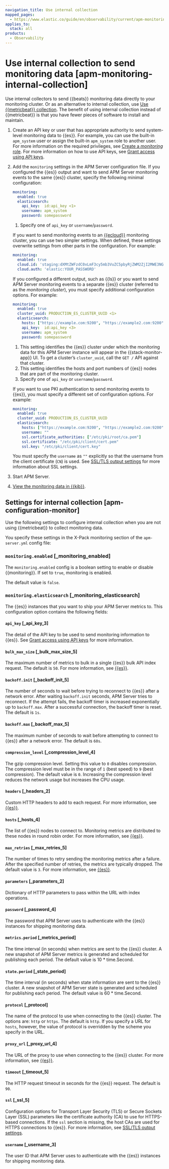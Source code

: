 ```yaml
---
navigation_title: Use internal collection
mapped_pages:
  - https://www.elastic.co/guide/en/observability/current/apm-monitoring-internal-collection.html
applies_to:
  stack: all
products:
  - Observability
---
```


# Use internal collection to send monitoring data [apm-monitoring-internal-collection]

Use internal collectors to send {{beats}} monitoring data directly to your monitoring cluster. Or as an alternative to internal collection, use [Use {{metricbeat}} collection](/solutions/observability/apm/use-metricbeat-to-send-monitoring-data.md). The benefit of using internal collection instead of {{metricbeat}} is that you have fewer pieces of software to install and maintain.

1. Create an API key or user that has appropriate authority to send system-level monitoring data to {{es}}. For example, you can use the built-in `apm_system` user or assign the built-in `apm_system` role to another user. For more information on the required privileges, see [Create a *monitoring* role](/solutions/observability/apm/create-assign-feature-roles-to-apm-server-users.md#apm-privileges-to-publish-monitoring). For more information on how to use API keys, see [Grant access using API keys](/solutions/observability/apm/grant-access-using-api-keys.md).
2. Add the `monitoring` settings in the APM Server configuration file. If you configured the {{es}} output and want to send APM Server monitoring events to the same {{es}} cluster, specify the following minimal configuration:

    ```yaml
    monitoring:
      enabled: true
      elasticsearch:
        api_key:  id:api_key <1>
        username: apm_system
        password: somepassword
    ```

    1. Specify one of `api_key` or `username`/`password`.

    If you want to send monitoring events to an [{{ecloud}}](https://cloud.elastic.co/) monitoring cluster, you can use two simpler settings. When defined, these settings overwrite settings from other parts in the configuration. For example:

    ```yaml
    monitoring:
      enabled: true
      cloud.id: 'staging:dXMtZWFzdC0xLmF3cy5mb3VuZC5pbyRjZWM2ZjI2MWE3NGJmMjRjZTMzYmI4ODExYjg0Mjk0ZiRjNmMyY2E2ZDA0MjI0OWFmMGNjN2Q3YTllOTYyNTc0Mw=='
      cloud.auth: 'elastic:YOUR_PASSWORD'
    ```

    If you configured a different output, such as {{ls}} or you want to send APM Server monitoring events to a separate {{es}} cluster (referred to as the *monitoring cluster*), you must specify additional configuration options. For example:

    ```yaml
    monitoring:
      enabled: true
      cluster_uuid: PRODUCTION_ES_CLUSTER_UUID <1>
      elasticsearch:
        hosts: ["https://example.com:9200", "https://example2.com:9200"] <2>
        api_key:  id:api_key <3>
        username: apm_system
        password: somepassword
    ```

    1. This setting identifies the {{es}} cluster under which the monitoring data for this APM Server instance will appear in the {{stack-monitor-app}} UI. To get a cluster’s `cluster_uuid`, call the `GET /` API against that cluster.
    2. This setting identifies the hosts and port numbers of {{es}} nodes that are part of the monitoring cluster.
    3. Specify one of `api_key` or `username`/`password`.

    If you want to use PKI authentication to send monitoring events to {{es}}, you must specify a different set of configuration options. For example:

    ```yaml
    monitoring:
      enabled: true
      cluster_uuid: PRODUCTION_ES_CLUSTER_UUID
      elasticsearch:
        hosts: ["https://example.com:9200", "https://example2.com:9200"]
        username: ""
        ssl.certificate_authorities: ["/etc/pki/root/ca.pem"]
        ssl.certificate: "/etc/pki/client/cert.pem"
        ssl.key: "/etc/pki/client/cert.key"
    ```

    You must specify the `username` as `""` explicitly so that the username from the client certificate (`CN`) is used. See [SSL/TLS output settings](/solutions/observability/apm/ssl-tls-output-settings.md) for more information about SSL settings.

3. Start APM Server.
4. [View the monitoring data in {{kib}}](/deploy-manage/monitor/stack-monitoring/kibana-monitoring-data.md).

## Settings for internal collection [apm-configuration-monitor]

Use the following settings to configure internal collection when you are not using {{metricbeat}} to collect monitoring data.

You specify these settings in the X-Pack monitoring section of the `apm-server.yml` config file:

### `monitoring.enabled` [_monitoring_enabled]

The `monitoring.enabled` config is a boolean setting to enable or disable {{monitoring}}. If set to `true`, monitoring is enabled.

The default value is `false`.

### `monitoring.elasticsearch` [_monitoring_elasticsearch]

The {{es}} instances that you want to ship your APM Server metrics to. This configuration option contains the following fields:

#### `api_key` [_api_key_3]

The detail of the API key to be used to send monitoring information to {{es}}. See [Grant access using API keys](/solutions/observability/apm/grant-access-using-api-keys.md) for more information.

#### `bulk_max_size` [_bulk_max_size_5]

The maximum number of metrics to bulk in a single {{es}} bulk API index request. The default is `50`. For more information, see [{{es}}](/solutions/observability/apm/configure-elasticsearch-output.md).

#### `backoff.init` [_backoff_init_5]

The number of seconds to wait before trying to reconnect to {{es}} after a network error. After waiting `backoff.init` seconds, APM Server tries to reconnect. If the attempt fails, the backoff timer is increased exponentially up to `backoff.max`. After a successful connection, the backoff timer is reset. The default is `1s`.

#### `backoff.max` [_backoff_max_5]

The maximum number of seconds to wait before attempting to connect to {{es}} after a network error. The default is `60s`.

#### `compression_level` [_compression_level_4]

The gzip compression level. Setting this value to `0` disables compression. The compression level must be in the range of `1` (best speed) to `9` (best compression). The default value is `0`. Increasing the compression level reduces the network usage but increases the CPU usage.

#### `headers` [_headers_2]

Custom HTTP headers to add to each request. For more information, see [{{es}}](/solutions/observability/apm/configure-elasticsearch-output.md).

#### `hosts` [_hosts_4]

The list of {{es}} nodes to connect to. Monitoring metrics are distributed to these nodes in round robin order. For more information, see [{{es}}](/solutions/observability/apm/configure-elasticsearch-output.md).

#### `max_retries` [_max_retries_5]

The number of times to retry sending the monitoring metrics after a failure. After the specified number of retries, the metrics are typically dropped. The default value is `3`. For more information, see [{{es}}](/solutions/observability/apm/configure-elasticsearch-output.md).

#### `parameters` [_parameters_2]

Dictionary of HTTP parameters to pass within the URL with index operations.

#### `password` [_password_4]

The password that APM Server uses to authenticate with the {{es}} instances for shipping monitoring data.

#### `metrics.period` [_metrics_period]

The time interval (in seconds) when metrics are sent to the {{es}} cluster. A new snapshot of APM Server metrics is generated and scheduled for publishing each period. The default value is 10 * time.Second.

#### `state.period` [_state_period]

The time interval (in seconds) when state information are sent to the {{es}} cluster. A new snapshot of APM Server state is generated and scheduled for publishing each period. The default value is 60 * time.Second.

#### `protocol` [_protocol]

The name of the protocol to use when connecting to the {{es}} cluster. The options are: `http` or `https`. The default is `http`. If you specify a URL for `hosts`, however, the value of protocol is overridden by the scheme you specify in the URL.

#### `proxy_url` [_proxy_url_4]

The URL of the proxy to use when connecting to the {{es}} cluster. For more information, see [{{es}}](/solutions/observability/apm/configure-elasticsearch-output.md).

#### `timeout` [_timeout_5]

The HTTP request timeout in seconds for the {{es}} request. The default is `90`.

#### `ssl` [_ssl_5]

Configuration options for Transport Layer Security (TLS) or Secure Sockets Layer (SSL) parameters like the certificate authority (CA) to use for HTTPS-based connections. If the `ssl` section is missing, the host CAs are used for HTTPS connections to {{es}}. For more information, see [SSL/TLS output settings](/solutions/observability/apm/ssl-tls-output-settings.md).

#### `username` [_username_3]

The user ID that APM Server uses to authenticate with the {{es}} instances for shipping monitoring data.

